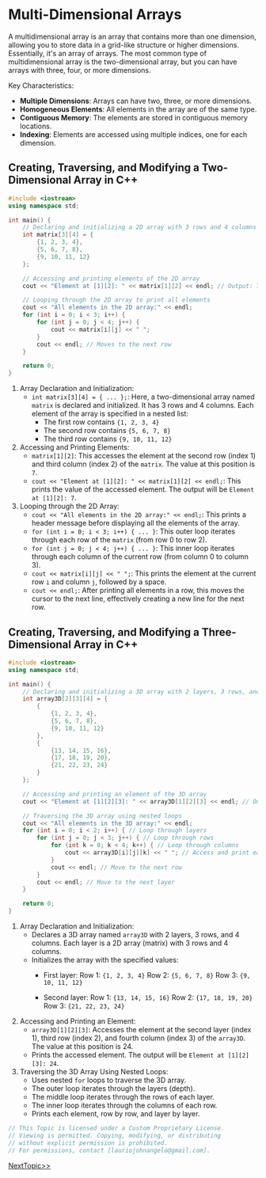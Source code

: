 # Multi-Dimensional Arrays
A multidimensional array is an array that contains more than one dimension, allowing you to store data in a grid-like structure or higher dimensions. Essentially, it's an array of arrays. The most common type of multidimensional array is the two-dimensional array, but you can have arrays with three, four, or more dimensions.

Key Characteristics:
- **Multiple Dimensions**: Arrays can have two, three, or more dimensions.
- **Homogeneous Elements**: All elements in the array are of the same type.
- **Contiguous Memory**: The elements are stored in contiguous memory locations.
- **Indexing**: Elements are accessed using multiple indices, one for each dimension.

## Creating, Traversing, and Modifying a Two-Dimensional Array in C++
```cpp
#include <iostream>
using namespace std;

int main() {
    // Declaring and initializing a 2D array with 3 rows and 4 columns
    int matrix[3][4] = {
        {1, 2, 3, 4},
        {5, 6, 7, 8},
        {9, 10, 11, 12}
    };

    // Accessing and printing elements of the 2D array
    cout << "Element at [1][2]: " << matrix[1][2] << endl; // Output: 7

    // Looping through the 2D array to print all elements
    cout << "All elements in the 2D array:" << endl;
    for (int i = 0; i < 3; i++) {
        for (int j = 0; j < 4; j++) {
            cout << matrix[i][j] << " ";
        }
        cout << endl; // Moves to the next row
    }

    return 0;
}
```
1. Array Declaration and Initialization:
    - `int matrix[3][4] = { ... };`: Here, a two-dimensional array named `matrix` is declared and initialized. It has 3 rows and 4 columns. Each element of the array is specified in a nested list:
        * The first row contains `{1, 2, 3, 4}`
        * The second row contains `{5, 6, 7, 8}`
        * The third row contains `{9, 10, 11, 12}`
2. Accessing and Printing Elements:
    - `matrix[1][2]`: This accesses the element at the second row (index 1) and third column (index 2) of the `matrix`. The value at this position is `7`.
    - `cout << "Element at [1][2]: " << matrix[1][2] << endl;`: This prints the value of the accessed element. The output will be `Element at [1][2]: 7`.
3. Looping through the 2D Array:
    - `cout << "All elements in the 2D array:" << endl;`: This prints a header message before displaying all the elements of the array.
    - `for (int i = 0; i < 3; i++) { ... }`: This outer loop iterates through each row of the `matrix` (from row 0 to row 2).
    - `for (int j = 0; j < 4; j++) { ... }`: This inner loop iterates through each column of the current row (from column 0 to column 3).
    - `cout << matrix[i][j] << " ";`: This prints the element at the current row `i` and column `j`, followed by a space.
    - `cout << endl;`: After printing all elements in a row, this moves the cursor to the next line, effectively creating a new line for the next row.

## Creating, Traversing, and Modifying a Three-Dimensional Array in C++
```cpp
#include <iostream>
using namespace std;

int main() {
    // Declaring and initializing a 3D array with 2 layers, 3 rows, and 4 columns
    int array3D[2][3][4] = {
        {
            {1, 2, 3, 4},
            {5, 6, 7, 8},
            {9, 10, 11, 12}
        },
        {
            {13, 14, 15, 16},
            {17, 18, 19, 20},
            {21, 22, 23, 24}
        }
    };

    // Accessing and printing an element of the 3D array
    cout << "Element at [1][2][3]: " << array3D[1][2][3] << endl; // Output: 24

    // Traversing the 3D array using nested loops
    cout << "All elements in the 3D array:" << endl;
    for (int i = 0; i < 2; i++) { // Loop through layers
        for (int j = 0; j < 3; j++) { // Loop through rows
            for (int k = 0; k < 4; k++) { // Loop through columns
                cout << array3D[i][j][k] << " "; // Access and print each element
            }
            cout << endl; // Move to the next row
        }
        cout << endl; // Move to the next layer
    }

    return 0;
}
```
1. Array Declaration and Initialization:
    - Declares a 3D array named `array3D` with 2 layers, 3 rows, and 4 columns. Each layer is a 2D array (matrix) with 3 rows and 4 columns.
    - Initializes the array with the specified values:
        - First layer:
          Row 1: `{1, 2, 3, 4}`
          Row 2: `{5, 6, 7, 8}`
          Row 3: `{9, 10, 11, 12}`

        - Second layer:
          Row 1: `{13, 14, 15, 16}`
          Row 2: `{17, 18, 19, 20}`
          Row 3: `{21, 22, 23, 24}`
2. Accessing and Printing an Element:
    - `array3D[1][2][3]`: Accesses the element at the second layer (index 1), third row (index 2), and fourth column (index 3) of the `array3D`. The value at this position is 24.
    - Prints the accessed element. The output will be `Element at [1][2][3]: 24`.
3. Traversing the 3D Array Using Nested Loops:
    - Uses nested `for` loops to traverse the 3D array.
    - The outer loop iterates through the layers (depth).
    - The middle loop iterates through the rows of each layer.
    - The inner loop iterates through the columns of each row.
    - Prints each element, row by row, and layer by layer.

```cpp
// This Topic is licensed under a Custom Proprietary License.
// Viewing is permitted. Copying, modifying, or distributing
// without explicit permission is prohibited.
// For permissions, contact [lauriojohnangelo@gmail.com].
```

[NextTopic>>](./Topic04.md)
